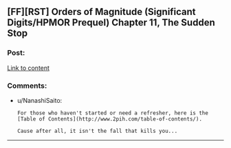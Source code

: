 ## [FF][RST] Orders of Magnitude (Significant Digits/HPMOR Prequel) Chapter 11, The Sudden Stop

### Post:

[Link to content](http://www.2pih.com/orders-of-magnitude/orders-of-magnitude-chapter-11-the-sudden-stop/)

### Comments:

- u/NanashiSaito:
  ```
  For those who haven't started or need a refresher, here is the [Table of Contents](http://www.2pih.com/table-of-contents/).

  Cause after all, it isn't the fall that kills you...
  ```

---


